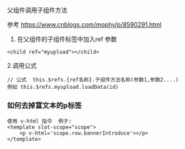 

父组件调用子组件方法

参考 https://www.cnblogs.com/mophy/p/8590291.html



1.  在父组件的子组件标签中加入ref 参数

   

```vue
<child ref="myupload"></child>
```

2.调用公式

```vue
// 公式  this.$refs.{ref名称}.子组件方法名称(参数1,参数2....)
例如 this.$refs.myupload.loadData(id)
```

### 如何去掉富文本的p标签

```
使用 v-html 指令  例子:
<template slot-scope="scope">
    <p v-html='scope.row.bannerIntroduce'></p>
</template>
```

